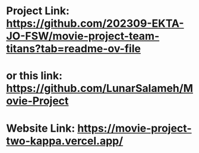 # Project Link: https://github.com/202309-EKTA-JO-FSW/movie-project-team-titans?tab=readme-ov-file 
# or this link: https://github.com/LunarSalameh/Movie-Project

# Website Link: https://movie-project-two-kappa.vercel.app/

